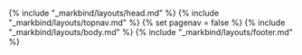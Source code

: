 {% include "_markbind/layouts/head.md" %}
{% include "_markbind/layouts/topnav.md" %}
{% set pagenav =  false %}
{% include "_markbind/layouts/body.md" %}
{% include "_markbind/layouts/footer.md" %}
